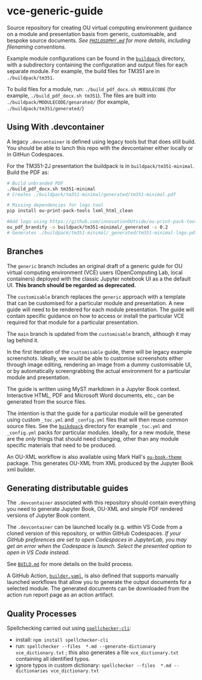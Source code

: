 # vce-generic-guide

Source repository for creating OU virtual computing environment guidance on a module and presentation basis from generic, customisable, and bespoke source documents. *See [`PHILOSOPHY.md`](PHILOSOPHY.md) for more details, including filenaming conventions.*

Example module configurations can be found in the [`buildpack`](buildpack/) directory, with a subdirectory containing the configuration and output files for each separate module. For example, the build files for TM351 are in `./buildpack/tm351`.

To build files for a module, run: `./build_pdf_docx.sh MODULECODE` (for example, `./build_pdf_docx.sh tm351`). The files are built into `./buildpack/MODULECODE/genarated/` (for example, `./buildpack/tm351/generated/`)

## Using With .devcontainer

A legacy `.devcontainer` is defined using legacy tools but that does still build. You should be able to lanch this repo with the devcontainer either locally or in GitHun Codespaces.

For the TM351-2J presentation the buildpack is in `buildpack/tm351-minimal`. Build the PDF as:

```bash
# Build unbranded PDF
./build_pdf_docx.sh tm351-minimal
# Creates ./buildpack/tm351-minimal/generated/tm351-minimal.pdf

# Missing dependencies for logo tool
pip install ou-print-pack-tools lxml_html_clean

#Add logo using https://github.com/innovationOUtside/ou-print-pack-tools
ou_pdf_brandify -o buildpack/tm351-minimal/_generated -s 0.2
# Generates ./buildpack/tm351-minimal/_generated/tm351-minimal-logo.pdf
```

## Branches

The `generic` branch includes an original draft of a generic guide for OU virtual computing environment (VCE) users (OpenComputing Lab, local containers) deployed with the classic Jupyter notebook UI as a the default UI. __This branch should be regarded as deprecated.__

The `customisable` branch replaces the `generic` approach with a template that can be customised for a particular module and presentation. A new guide will need to be rendered for each module presentation. The guide will contain specific guidance on how to access or install the particular VCE required for that module for a particular presentation.

The `main` branch is updated from the `customisable` branch, although it may lag behind it.

In the first iteration of the `customisable` guide, there will be legacy example screenshots. Ideally, we would be able to customise screenshots either through image editing, rendering an image from a dummy customisable UI, or by automatically screengrabbing the actual environment for a particular module and presentation.

The guide is written using MyST markdown in a Jupyter Book context. Interactive HTML, PDF and Microsoft Word documents, etc., can be generated from the source files.

The intention is that the guide for a particular module will be generated using custom `_toc.yml` and `_config.yml` files that will then reuse common source files. See the [`buikdpack`](./buildpack) directory for example `_toc.yml` and `_config.yml` packs for particular modules. Ideally, for a new module, these are the *only* things that should need changing, other than any module specific materials that need to be produced.

An OU-XML workflow is also available using Mark Hall's [`ou-book-theme`](https://pypi.org/project/ou-book-theme/) package. This generates OU-XML from XML produced by the Jupyter Book xml builder.

## Generating distributable guides

The `.devcontainer` associated with this repository should contain everything you need to generate Jupyter Book, OU-XML and simple PDF rendered versions of Jupyter Book content.

The `.devcontainer` can be launched locally (e.g. within VS Code from a cloned version of this repository, or within GitHub Codespaces. *If your GitHub preferences are set to open Codespaces in  JupyterLab, you may get an error when the Codespace is launch. Select the presented option to open in VS Code instead.*

See [`BUILD.md`](BUILD.md) for more details on the build process.

A GitHub Action, [`builder.yaml`](.github/workflows/builder.yaml), is also defined that supports manually launched workflows that allow you to generate the output documents for a selected module. The generated documents can be downloaded from the action run report page as an action artifact.

## Quality Processes

Spellchecking carried out using [`spellchecker-cli`](https://github.com/tbroadley/spellchecker-cli):

- install: `npm install spellchecker-cli`
- run: `spellchecker --files  *.md --generate-dictionary vce_dictionary.txt` ; this also generates a file `vce_dictionary.txt` containing all identified typos.
- ignore typos in custom dictionary: `spellchecker --files  *.md --dictionaries vce_dictionary.txt`
